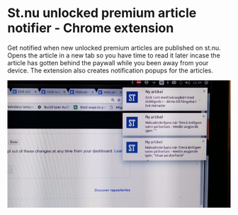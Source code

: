 # St.nu unlocked premium article notifier - Chrome extension

Get notified when new unlocked premium articles are published on st.nu.
Opens the article in a new tab so you have time to read it later incase the article 
has gotten behind the paywall while you been away from your device.
The extension also creates notification popups for the articles.

![screenshot](
https://github.com/crash007/st-notifier/raw/master/st-extension.jpg)
